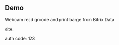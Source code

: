 ## Demo
Webcam read qrcode and print barge from Bitrix Data

[site](https://laravel.com/docs/contributions#code-of-conduct).

auth code: 123

